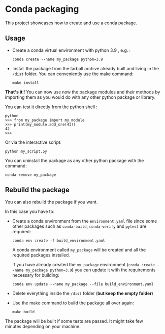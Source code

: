 # Conda packaging
This project showcases how to create and use a conda package.

## Usage

- Create a conda virtual environment with python 3.9 , e.g. :
   ```
   conda create --name my_package python=3.9
   ```

- Install the package from the tarball archive already built and living in the `/dist` folder.
You can conveniently use the make command:
   ```
   make install
   ```

**That's it !** You can now use now the package modules and their methods by importing them as you would do with any other python package or library.


You can test it directly from the python shell :
```
python
>>> from my_package import my_module
>>> print(my_module.add_one(41))
42
>>>
```

Or via the interactive script:
```
python my_script.py
```

You can uninstall the package as any other python package with the command:
```
conda remove my_package 
```

## Rebuild the package

You can also rebuild the package if you want.

In this case you have to: 
- Create a conda environment from the `environment.yaml` file since some other packages such as `conda-build`, `conda-verify` and `pytest` are required:
   ```
   conda env create -f build_environment.yaml
   ```
   A conda environment called `my_package` will be created and all the required packages installed.


   If you have already created the `my_package` environment (`conda create --name my_package python=3.9`) you can update it with the requirements necessary for building:
   ```
   conda env update --name my_package --file build_environment.yaml
   ```

- Delete everything inside the `/dist` folder (**but keep the empty folder**)
- Use the make command to build the package all over again:
   ```
   make build
   ```

The package will be built if some tests are passed. It might take few minutes depending on your machine.
